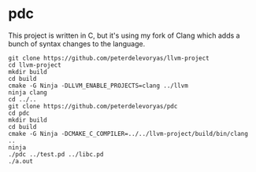 # pdc

This project is written in C, but it's using my fork of Clang
which adds a bunch of syntax changes to the language.

```
git clone https://github.com/peterdelevoryas/llvm-project
cd llvm-project
mkdir build
cd build
cmake -G Ninja -DLLVM_ENABLE_PROJECTS=clang ../llvm
ninja clang
cd ../..
git clone https://github.com/peterdelevoryas/pdc
cd pdc
mkdir build
cd build
cmake -G Ninja -DCMAKE_C_COMPILER=../../llvm-project/build/bin/clang ..
ninja
./pdc ../test.pd ../libc.pd
./a.out
```
